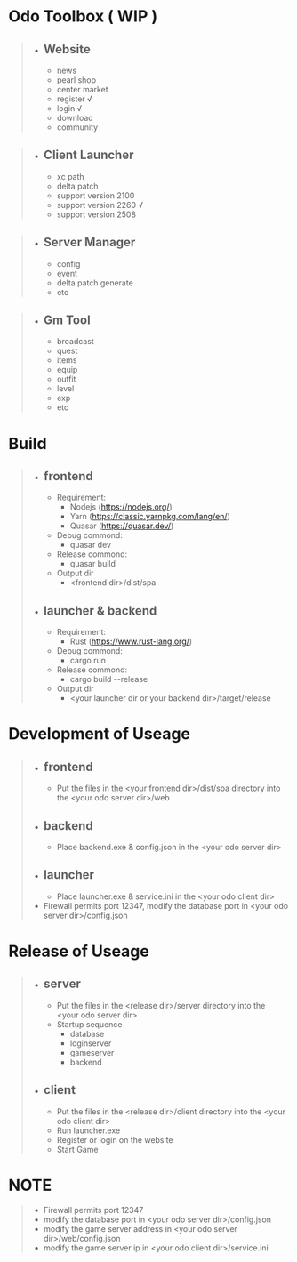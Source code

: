 # Odo Toolbox ( WIP )

> - ## Website
>   - news
>   - pearl shop
>   - center market
>   - register √
>   - login √
>   - download
>   - community

> - ## Client Launcher
>   - xc path
>   - delta patch
>   - support version 2100
>   - support version 2260 √
>   - support version 2508

> - ## Server Manager
>   - config
>   - event
>   - delta patch generate
>   - etc

> - ## Gm Tool
>   - broadcast
>   - quest
>   - items
>   - equip
>   - outfit
>   - level
>   - exp
>   - etc

# Build

> - ## frontend
>   - Requirement:
>     - Nodejs (https://nodejs.org/)
>     - Yarn (https://classic.yarnpkg.com/lang/en/)
>     - Quasar (https://quasar.dev/)
>   - Debug commond:
>     - quasar dev
>   - Release commond:
>     - quasar build
>   - Output dir
>     - \<frontend dir\>/dist/spa
> - ## launcher & backend
>   - Requirement:
>     - Rust (https://www.rust-lang.org/)
>   - Debug commond:
>     - cargo run
>   - Release commond:
>     - cargo build --release
>   - Output dir
>     - \<your launcher dir or your backend dir\>/target/release

# Development of Useage

> - ## frontend
>   - Put the files in the \<your frontend dir\>/dist/spa directory into the \<your odo server dir\>/web
> - ## backend
>   - Place backend.exe & config.json in the \<your odo server dir\>
> - ## launcher
>   - Place launcher.exe & service.ini in the \<your odo client dir\>
> - Firewall permits port 12347, modify the database port in \<your odo server dir\>/config.json

# Release of Useage

> - ## server
>   - Put the files in the \<release dir\>/server directory into the \<your odo server dir\>
>   - Startup sequence
>     - database
>     - loginserver
>     - gameserver
>     - backend
> - ## client
>   - Put the files in the \<release dir\>/client directory into the \<your odo client dir\>
>   - Run launcher.exe
>   - Register or login on the website
>   - Start Game

# NOTE

> - Firewall permits port 12347
> - modify the database port in \<your odo server dir\>/config.json
> - modify the game server address in \<your odo server dir\>/web/config.json
> - modify the game server ip in \<your odo client dir\>/service.ini
